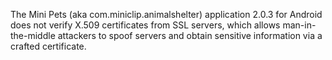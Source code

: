 The Mini Pets (aka com.miniclip.animalshelter) application 2.0.3 for Android does not verify X.509 certificates from SSL servers, which allows man-in-the-middle attackers to spoof servers and obtain sensitive information via a crafted certificate.